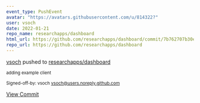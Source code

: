 ```yaml
---
event_type: PushEvent
avatar: "https://avatars.githubusercontent.com/u/814322?"
user: vsoch
date: 2022-01-21
repo_name: researchapps/dashboard
html_url: https://github.com/researchapps/dashboard/commit/7b762707b30e3f4045ab312eef55d17fca593b01
repo_url: https://github.com/researchapps/dashboard
---
```


<a href='https://github.com/vsoch' target='_blank'>vsoch</a> pushed to <a href='https://github.com/researchapps/dashboard' target='_blank'>researchapps/dashboard</a>

<small>adding example client

Signed-off-by: vsoch <vsoch@users.noreply.github.com></small>

<a href='https://github.com/researchapps/dashboard/commit/7b762707b30e3f4045ab312eef55d17fca593b01' target='_blank'>View Commit</a>